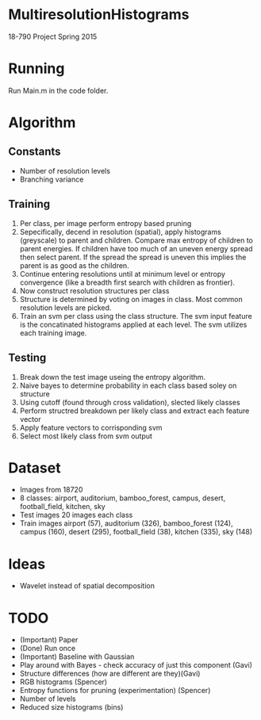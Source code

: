 # MultiresolutionHistograms
18-790 Project Spring 2015

# Running
Run Main.m in the code folder.

# Algorithm

## Constants
- Number of resolution levels
- Branching variance

## Training
1. Per class, per image perform entropy based pruning
2. Sepecifically, decend in resolution (spatial), apply histograms (greyscale) to parent and children. Compare max entropy of children to parent energies. If children have too much of an uneven energy spread then select parent. If the spread the spread is uneven this implies the parent is as good as the children.
2. Continue entering resolutions until at minimum level or entropy convergence (like a breadth first search with children as frontier).
3. Now construct resolution structures per class
4. Structure is determined by voting on images in class. Most common resolution levels are picked.
5. Train an svm per class using the class structure. The svm input feature is the concatinated histograms applied at each level. The svm utilizes each training image.

## Testing
1. Break down the test image useing the entropy algorithm.
2. Naive bayes to determine probability in each class based soley on structure
3. Using cutoff (found through cross validation), slected likely classes
4. Perform structred breakdown per likely class and extract each feature vector
5. Apply feature vectors to corrisponding svm
6. Select most likely class from svm output

# Dataset

- Images from 18720
- 8 classes: airport, auditorium, bamboo\_forest, campus, desert, football\_field, kitchen, sky
- Test images 20 images each class
- Train images airport (57), auditorium (326), bamboo\_forest (124), campus (160), desert (295), football\_field (38), kitchen (335), sky (148)


# Ideas

- Wavelet instead of spatial decomposition

# TODO

- (Important) Paper
- (Done) Run once
- (Important) Baseline with Gaussian
- Play around with Bayes - check accuracy of just this component (Gavi)
- Structure differences (how are different are they)(Gavi)
- RGB histograms (Spencer)
- Entropy functions for pruning (experimentation) (Spencer)
- Number of levels
- Reduced size histograms (bins)
